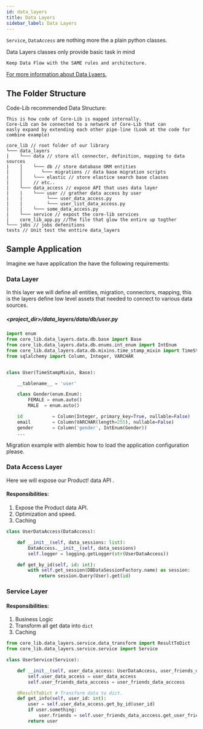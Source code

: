 ```yaml
---
id: data_layers
title: Data Layers
sidebar_label: Data Layers
---
```


`Service`, `DataAccess` are nothing more the a plain python classes.

Data Layers classes only provide basic task in mind 

```
Keep Data Flow with the SAME rules and architecture.
```

[For more information about Data Lyaers.](#atricle_layers.md)

## The Folder Structure

Code-Lib recommended Data Structure:

 ``` 
This is how code of Core-Lib is mapped internally. 
Core-Lib can be connected to a network of Core-Lib that can 
easly expand by extending each other pipe-line (Look at the code for combine example)
 ```



```
core_lib // root folder of our library
└─── data_layers
|    └─── data // store all connector, definition, mapping to data sources
|    │    └─── db // store database ORM entities
|    │       └─── migrations // data base migration scripts
|    │    └─── elastic // store elastice search base classes
|    │    // etc..
|    └─── data_access // expose API that uses data layer
|	 |    └─── user // grather data access by user
|	 |    	   └─── user_data_access.py
|	 |    	   └─── user_list_data_access.py
|	 |    └─── some_data_access.py 
|    └─── service // expost the core-lib services
|    core_lib_app.py //The file that glow the entire up togther 
└─── jobs // jobs defenitions
tests // Unit test the enttire data_layers 
```

## Sample Application

Imagine we have application the have the following requirements:

### Data Layer

In this layer we will define all entities, migration, connectors, mapping, this is the layers define low level assets that needed to connect to various data sources.

##### <project_dir>/data_layers/data/db/user.py

```python
import enum
from core_lib.data_layers.data.db.base import Base
from core_lib.data_layers.data.db.enums.int_enum import IntEnum
from core_lib.data_layers.data.db.mixins.time_stamp_mixin import TimeStampMixin
from sqlalchemy import Column, Integer, VARCHAR


class User(TimeStampMixin, Base):

    __tablename__ = 'user'

    class Gender(enum.Enum):
        FEMALE = enum.auto()
        MALE  = enum.auto()

    id           = Column(Integer, primary_key=True, nullable=False)
    email        = Column(VARCHAR(length=255), nullable=False)
    gender       = Column('gender', IntEnum(Gender))
	...
```

Migration example with alembic how to load the application configuration please.

### Data Access Layer

Here we will expose our Product! data API .

#### Responsibilities: 

1. Expose the Product data API. 
2. Optimization and speed.
3. Caching

```python
class UserDataAccess(DataAccess):

    def __init__(self, data_sessions: list):
        DataAccess.__init__(self, data_sessions)
        self.logger = logging.getLogger(str(UserDataAccess))

    def get_by_id(self, id: int):
        with self.get_session(DBDataSessionFactory.name) as session:
            return session.Query(User).get(id)
```

### Service Layer

#### Responsibilities: 

1. Business Logic
2. Transform all get data into `dict`
3. Caching

```python
from core_lib.data_layers.service.data_transform import ResultToDict
from core_lib.data_layers.service.service import Service

class UserService(Service):

    def __init__(self, user_data_access: UserDataAccess, user_friends_data_acccess: UserFriendsDataAccess):
        self.user_data_access = user_data_access
        self.user_friends_data_acccess = user_friends_data_acccess

    @ResultToDict # Transform data to dict. 
    def get_info(self, user_id: int):
        user = self.user_data_access.get_by_id(user_id)
        if user.something:
            user.friends = self.user_friends_data_acccess.get_user_friends(user_id)
        return user
```

